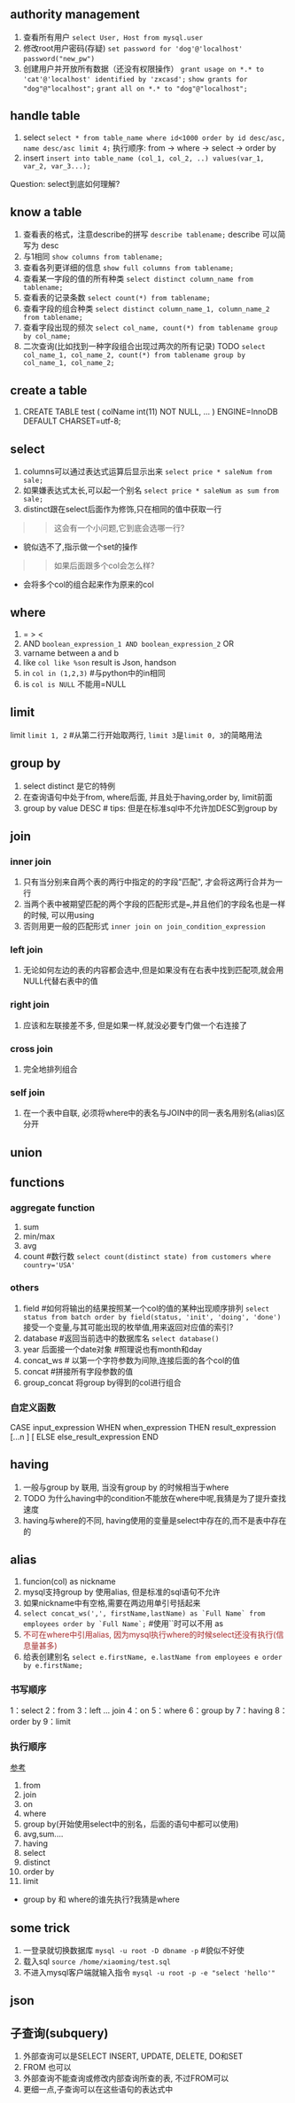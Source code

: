 ## authority management
1. 查看所有用户
`select User, Host from mysql.user`
&#160;
2. 修改root用户密码(存疑)
`set password for 'dog'@'localhost' password("new_pw")`
&#160;
3. 创建用户并开放所有数据（还没有权限操作）
`grant usage on *.* to 'cat'@'localhost' identified by 'zxcasd';`
`show grants for "dog"@"localhost";`
`grant all on *.* to "dog"@"localhost";`
&#160;

## handle table
1. select
`select * from table_name where id<1000 order by id desc/asc, name desc/asc limit 4;`
执行顺序: from -> where -> select -> order by
&#160;
2. insert
`insert into table_name (col_1, col_2, ..) values(var_1, var_2, var_3...);`

Question: select到底如何理解?
&#160;



## know a table
1. 查看表的格式，注意describe的拼写
`describe tablename;`
describe 可以简写为 desc
2. 与1相同
`show columns from tablename;`
3. 查看各列更详细的信息
`show full columns from tablename;`
4. 查看某一字段的值的所有种类
`select distinct column_name from tablename;`
5. 查看表的记录条数
`select count(*) from tablename;`
6. 查看字段的组合种类
`select distinct column_name_1, column_name_2 from tablename;`
7. 查看字段出现的频次
`select col_name, count(*) from tablename group by col_name;`
8. 二次查询(比如找到一种字段组合出现过两次的所有记录) TODO
`select col_name_1, col_name_2, count(*) from tablename group by col_name_1, col_name_2;`

## create a table
1. CREATE TABLE test (
    colName int(11) NOT NULL,
    ...
) ENGINE=InnoDB DEFAULT CHARSET=utf-8;

## select
1. columns可以通过表达式运算后显示出来
`select price * saleNum from sale;`
2. 如果嫌表达式太长,可以起一个别名
`select price * saleNum as sum from sale;`
3. distinct跟在select后面作为修饰,只在相同的值中获取一行
>> 这会有一个小问题,它到底会选哪一行? 
* 貌似选不了,指示做一个set的操作
>> 如果后面跟多个col会怎么样? 
* 会将多个col的组合起来作为原来的col

## where
1. = > <
2. AND `boolean_expression_1 AND boolean_expression_2` OR
3. varname between a and b
4. like `col like %son` result is Json, handson
5. in `col in (1,2,3)` #与python中的in相同
6. is `col is NULL` 不能用=NULL
## limit
limit `limit 1, 2` #从第二行开始取两行, `limit 3`是`limit 0, 3`的简略用法

## group by
1. select distinct 是它的特例
2. 在查询语句中处于from, where后面, 并且处于having,order by, limit前面 
3. group by value DESC # tips: 但是在标准sql中不允许加DESC到group by

## join
### inner join
1. 只有当分别来自两个表的两行中指定的的字段"匹配", 才会将这两行合并为一行
2. 当两个表中被期望匹配的两个字段的匹配形式是`=`,并且他们的字段名也是一样的时候, 可以用using
3. 否则用更一般的匹配形式 `inner join on join_condition_expression`

### left join
1. 无论如何左边的表的内容都会选中,但是如果没有在右表中找到匹配项,就会用NULL代替右表中的值
### right join
1. 应该和左联接差不多, 但是如果一样,就没必要专门做一个右连接了
### cross join
1. 完全地排列组合

### self join
1. 在一个表中自联, 必须将where中的表名与JOIN中的同一表名用别名(alias)区分开

## union
## functions
### aggregate function
1. sum
2. min/max
3. avg
4. count #数行数
`select count(distinct state) from customers where country='USA'`
### others
1. field #如何将输出的结果按照某一个col的值的某种出现顺序排列
`select status from batch order by field(status, 'init', 'doing', 'done')`
接受一个变量,与其可能出现的枚举值,用来返回对应值的索引?
2. database #返回当前选中的数据库名
`select database()`
3. year 后面接一个date对象 #照理说也有month和day
4. concat_ws # 以第一个字符参数为间隙,连接后面的各个col的值
5. concat #拼接所有字段参数的值
6. group_concat 将group by得到的col进行组合

### 自定义函数
CASE input_expression
WHEN when_expression THEN
    result_expression [...n ] [
ELSE
    else_result_expression
END


## having

1. 一般与group by 联用, 当没有group by 的时候相当于where
2. TODO 为什么having中的condition不能放在where中呢,我猜是为了提升查找速度
3. having与where的不同, having使用的变量是select中存在的,而不是表中存在的

## alias
1. funcion(col) as nickname
2. mysql支持group by 使用alias, 但是标准的sql语句不允许
3. 如果nickname中有空格,需要在两边用单引号括起来
4. ```select concat_ws(',', firstName,lastName) as `Full Name` from employees order by `Full Name`;``` #使用``时可以不用 as
5. <font color=#A52A2A>不可在where中引用alias, 因为mysql执行where的时候select还没有执行(信息量甚多)</font>
6. 给表创建别名 `select e.firstName, e.lastName from employees e order by e.firstName;`

### 书写顺序
1：select
2：from
3：left … join
4：on
5：where
6：group by
7：having
8：order by
9：limit

### 执行顺序
[参考](https://pig66.blog.csdn.net/article/details/51004754?utm_medium=distribute.pc_relevant_t0.none-task-blog-2%7Edefault%7EBlogCommendFromMachineLearnPai2%7Edefault-1.control&depth_1-utm_source=distribute.pc_relevant_t0.none-task-blog-2%7Edefault%7EBlogCommendFromMachineLearnPai2%7Edefault-1.control)

1. from 
2. join 
3. on 
4. where 
5. group by(开始使用select中的别名，后面的语句中都可以使用)
6. avg,sum.... 
7. having 
8. select 
9. distinct 
10. order by
11. limit 


* group by 和 where的谁先执行?我猜是where



## some trick
1. 一登录就切换数据库
`mysql -u root -D dbname -p` #貌似不好使
2. 载入sql
`source /home/xiaoming/test.sql`
3. 不进入mysql客户端就输入指令
`mysql -u root -p -e "select 'hello'"`


## json




## 子查询(subquery)
1. 外部查询可以是SELECT INSERT, UPDATE, DELETE, DO和SET
2. FROM 也可以
3. 外部查询不能查询或修改内部查询所查的表, 不过FROM可以
4. 更细一点,子查询可以在这些语句的表达式中